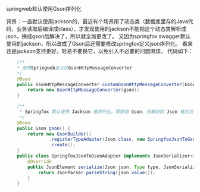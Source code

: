 springweb默认使用Gson序列化

背景：一直默认使用jackson的，最近有个场景用了动态类（数据库里存的Java代码，业务读取后编译成class），才发现使用的jackson不能把这个动态类解析成json，换成gson后解决了，所以就全局更改了。
又因为springfox swagger默认使用的jackson，所以改成了Gson后还需要修改springfox定义json序列化。
看来还是jackson支持更好，轻易不要换它，以免引入不必要的问题麻烦。
代码如下：
```java
    /**
    * 使用Springweb定义的GsonHttpMessageConverter
    */
    @Bean
    public GsonHttpMessageConverter customGsonHttpMessageConverter(Gson gson) {
        return new GsonHttpMessageConverter(gson);
    }

    /**
     * Springfox 默认使用 Jackson 做序列化。若使用 Gson，则解析的 Json 格式会有误，需要修改Json.class序列化。
     */
    @Bean
    public Gson gson() {
        return new GsonBuilder()
                .registerTypeAdapter(Json.class, new SpringfoxJsonToGsonAdapter())
                .create();
    }
    public class SpringfoxJsonToGsonAdapter implements JsonSerializer<Json> {
        @Override
        public JsonElement serialize(Json json, Type type, JsonSerializationContext jsonSerializationContext) {
            return JsonParser.parseString(json.value());
        }
    }
```